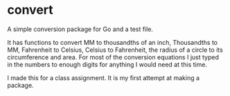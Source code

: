 # convert
A simple conversion package for Go and a test file.  

It has functions to convert MM to thousandths of an inch,  Thousandths to MM, Fahrenheit to Celsius, Celsius to Fahrenheit, the radius of a circle to its circumference and area.  For most of the conversion equations I just typed in the numbers to enough digits for anything I would need at this time.

I made this for a class assignment.  It is my first attempt at making a package.
